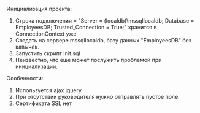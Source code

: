 Инициализация проекта:
1. Строка подключения = "Server = (localdb)\\mssqllocaldb; Database = EmployeesDB; Trusted_Connection = True;" хранится в ConnectionContext уже
2. Создать на сервере mssqllocaldb, базу данных "EmployeesDB" без кавычек.
3. Запустить скрипт Init.sql
4. Неизвестно, что еще может послужить проблемой при инициализации.

Особенности:
1. Используется ajax jquery
2. При отсутствии руководителя нужно отправлять пустое поле.
3. Сертификата SSL нет
